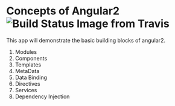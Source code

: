 # Concepts of Angular2  ![Build Status Image from Travis](https://travis-ci.org/sairaghavak/concepts-of-angular2.svg?branch=master)

This app will demonstrate the basic building blocks of angular2.

1. Modules
2. Components
3. Templates
4. MetaData
5. Data Binding
6. Directives
7. Services
8. Dependency Injection




